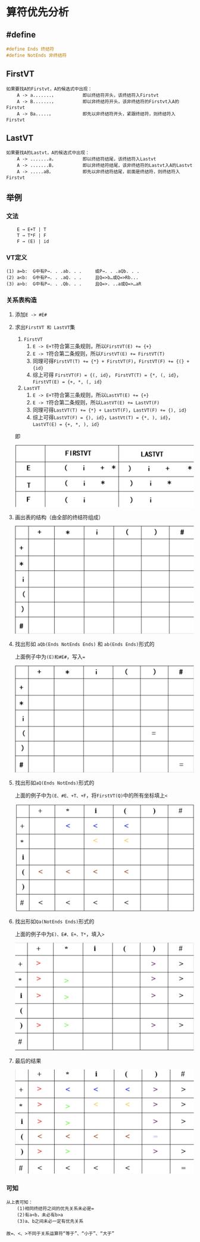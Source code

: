 # 算符优先分析



## #define

```c
#define Ends 终结符
#define NotEnds 非终结符
```





## FirstVT

```
如果要找A的Firstvt，A的候选式中出现：
    A -> a.......，			即以终结符开头，该终结符入Firstvt
    A -> B.......，			即以非终结符开头，该非终结符的Firstvt入A的Firstvt
    A -> Ba.....，			即先以非终结符开头，紧跟终结符，则终结符入Firstvt
```



## LastVT

```
如果要找A的Lastvt，A的候选式中出现：
    A -> .......a，			即以终结符结尾，该终结符入Lastvt
    A -> .......B，			即以非终结符结尾，该非终结符的Lastvt入A的Lastvt
    A -> .....aB，			即先以非终结符结尾，前面是终结符，则终结符入Firstvt
```



## 举例

### 文法

```
	E → E+T | T
	T → T*F | F
	F → (E) | id
```



### VT定义

```
(1) a=b:  G中有P→. . .ab. . .		或P→. . .aQb. . .
(2) a<b:  G中有P→. . .aQ. . .		且Q=>b…或Q=>Rb...
(3) a>b:  G中有P→. . .Qb. . . 	且Q=>. ..a或Q=>…aR
```



### 关系表构造

1.  添加`E -> #E#`

2.  求出`FirstVT 和 LastVT`集

    1.  `FirstVT`
        1.  `E -> E+T`符合第三条规则，所以`FirstVT(E) += {+}`
        2.  `E -> T`符合第二条规则，所以`FirstVT(E) += FirstVT(T)`
        3.  同理可得`FirstVT(T) += {*} + FirstVT(F)`，`FirstVT(F) += {(} + {id}`
        4.  综上可得 `FirstVT(F) = {(, id}`， `FirstVT(T) = {*, (, id}`，`FirstVT(E) = {+, *, (, id}`
    2.  `LastVT`
        1.  `E -> E+T`符合第三条规则，所以`LastVT(E) += {+}`
        2.  `E -> T`符合第二条规则，所以`LastVT(E) += LastVT(F)`
        3.  同理可得`LastVT(T) += {*} + LastVT(F)`，`LastVT(F) += {), id}`
        4.  综上可得`LastVT(F) = {), id}`，`LastVt(T) = {*, ), id}`，`LastVT(E) = {+, *, ), id}`

    即

    <img src="算符优先分析.assets/image-20200625172224270.png" alt="image-20200625172224270" style="zoom:50%;" />

3.  画出表的结构（由全部的终结符组成）

    <img src="算符优先分析.assets/image-20200625172306534.png" alt="image-20200625172306534" style="zoom:50%;" />

4.  找出形如 `aQb(Ends NotEnds Ends)` 和 `ab(Ends Ends)`形式的

    上面例子中为`(E)和#E#`，写入`=`

    <img src="算符优先分析.assets/image-20200625172548821.png" alt="image-20200625172548821" style="zoom:50%;" />

5.  找出形如`aQ(Ends NotEnds)`形式的

    上面的例子中为`(E、#E、+T、+F`，将`FirstVT(Q)`中的所有坐标填上`<`

    ![image-20200625172857961](算符优先分析.assets/image-20200625172857961.png)

6.  找出形如`Qa(NotEnds Ends)`形式的

    上面的例子中为`E)、E#、E+、T*`，填入`>`

    ![image-20200625173027549](算符优先分析.assets/image-20200625173027549.png)

7.  最后的结果

    ![image-20200625173039467](算符优先分析.assets/image-20200625173039467.png)

    



### 可知

```
从上表可知：
    (1)相同终结符之间的优先关系未必是=
    (2)有a<b，未必有b>a
    (3)a、b之间未必一定有优先关系

故=、<、>不同于关系运算符“等于”、“小于”、“大于”
```


